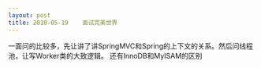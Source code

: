 ```yaml
---
layout: post
title: 2018-05-19    面试完美世界
---
```



一面问的比较多，先让讲了讲SpringMVC和Spring的上下文的关系。然后问线程池，让写Worker类的大致逻辑。
还有InnoDB和MyISAM的区别


